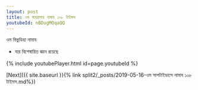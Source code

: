 ```yaml
---
layout: post
title: ওম মাহরাগায় নামায ১০৮ টাইমস
youtubeId: nBDugMOqaQQ
---
```

 
 
 ওম বিভুডিহা নামায  
 
 -  যার বিশেষায়িত জ্ঞান রয়েছে 
 
  
 
  
 
 
 
 
 
 


{% include youtubePlayer.html id=page.youtubeId %}
 
[Next]({{ site.baseurl }}{% link  split2/_posts/2019-05-16-ওম সাপটাইডাসে নামায ১০৮ টাইমস.md%})
 
